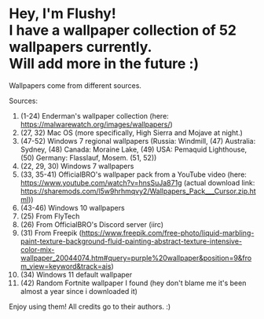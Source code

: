 Hey, I'm Flushy!        
I have a wallpaper collection of 52 wallpapers currently.    
Will add more in the future :)
==========================================================================================================================================================================
Wallpapers come from different sources.

Sources:
1. (1-24) Enderman's wallpaper collection (here: https://malwarewatch.org/images/wallpapers/)
2. (27, 32) Mac OS (more specifically, High Sierra and Mojave at night.)
3. (47-52) Windows 7 regional wallpapers (Russia: Windmill, (47) Australia: Sydney, (48) Canada: Moraine Lake, (49) USA: Pemaquid Lighthouse, (50) Germany: Flasslauf, Mosem. (51, 52))
4. (22, 29, 30) Windows 7 wallpapers
5. (33, 35-41) OfficialBRO's wallpaper pack from a YouTube video (here: https://www.youtube.com/watch?v=hnsSuJa871g (actual download link: https://sharemods.com/l5w9hrhmqvy2/Wallpapers_Pack___Cursor.zip.html))
6. (43-46) Windows 10 wallpapers
7. (25) From FlyTech
8. (26) From OfficialBRO's Discord server (iirc)
9. (31) From Freepik (https://www.freepik.com/free-photo/liquid-marbling-paint-texture-background-fluid-painting-abstract-texture-intensive-color-mix-wallpaper_20044074.htm#query=purple%20wallpaper&position=9&from_view=keyword&track=ais)
10. (34) Windows 11 default wallpaper
11. (42) Random Fortnite wallpaper I found (hey don't blame me it's been almost a year since i downloaded it)



Enjoy using them! All credits go to their authors. :)
